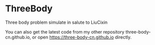# ThreeBody
Three body problem simulate in salute to LiuCixin

You can also get the latest code from my other repository three-body-cn.github.io, or open https://three-body-cn.github.io directly.